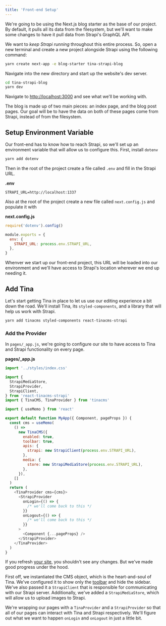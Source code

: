 ```yaml
---
title: 'Front-end Setup'
---
```


We're going to be using the Next.js blog starter as the base of our project. By default, it pulls all its data from the filesystem, but we'll want to make some changes to have it pull data from Strapi's GraphQL API.

We want to _keep Strapi running_ throughout this entire process. So, open a new terminal and create a new project alongside Strapi using the following command:

```bash
yarn create next-app -e blog-starter tina-strapi-blog
```

Navigate into the new directory and start up the website's dev server.

```bash
cd tina-strapi-blog
yarn dev
```

Navigate to [http://localhost:3000](http://localhost:3000) and see what we'll be working with.

The blog is made up of two main pieces: an index page, and the blog post pages. Our goal will be to have the data on both of these pages come from Strapi, instead of from the filesystem.

## Setup Environment Variable

Our front-end has to know how to reach Strapi, so we'll set up an environment variable that will allow us to configure this. First, install `dotenv`

```bash
yarn add dotenv
```

Then in the root of the project create a file called `.env` and fill in the Strapi URL.

**.env**

```.env
STRAPI_URL=http://localhost:1337
```

Also at the root of the project create a new file called `next.config.js` and populate it with

**next.config.js**

```js
require('dotenv').config()

module.exports = {
  env: {
    STRAPI_URL: process.env.STRAPI_URL,
  },
}
```

Whenver we start up our front-end project, this URL will be loaded into our environment and we'll have access to Strapi's location wherever we end up needing it.

## Add Tina

Let's start getting Tina in place to let us use our editing experience a bit down the road. We'll install Tina, its `styled-components`, and a library that will help us work with Strapi.

```bash
yarn add tinacms styled-components react-tinacms-strapi
```

### Add the Provider

In `pages/_app.js`, we're going to configure our site to have access to Tina and Strapi functionality on every page.

**pages/\_app.js**

```js
import '../styles/index.css'

import {
  StrapiMediaStore,
  StrapiProvider,
  StrapiClient,
} from 'react-tinacms-strapi'
import { TinaCMS, TinaProvider } from 'tinacms'

import { useMemo } from 'react'

export default function MyApp({ Component, pageProps }) {
  const cms = useMemo(
    () =>
      new TinaCMS({
        enabled: true,
        toolbar: true,
        apis: {
          strapi: new StrapiClient(process.env.STRAPI_URL),
        },
        media: {
          store: new StrapiMediaStore(process.env.STRAPI_URL),
        },
      }),
    []
  )
  return (
    <TinaProvider cms={cms}>
      <StrapiProvider
        onLogin={() => {
          /* we'll come back to this */
        }}
        onLogout={() => {
          /* we'll come back to this */
        }}
      >
        <Component {...pageProps} />
      </StrapiProvider>
    </TinaProvider>
  )
}
```

If you refresh [your site](http://localhost:3000), you shouldn't see any changes. But we've made good progress under the hood.

First off, we instantiated the CMS object, which is the heart-and-soul of Tina. We've configured it to show only the [toolbar](https://tinacms.org/docs/cms/ui#toolbar-configuration) and hide the sidebar. We've also passed it a `StrapiClient` that is responsible for communicating with our Strapi server. Additionally, we've added a `StrapiMediaStore`, which will allow us to upload images to Strapi.

We're wrapping our pages with a `TinaProvider` and a `StrapiProvider` so that all of our pages can interact with Tina and Strapi respectively. We'll figure out what we want to happen `onLogin` and `onLogout` in just a little bit.
